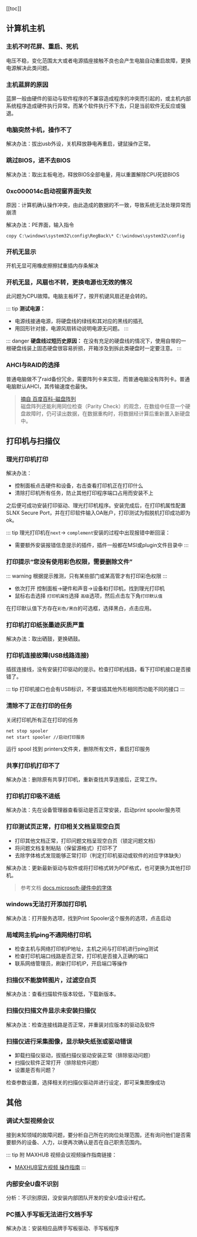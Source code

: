 [[toc]]

## 计算机主机

### 主机不时花屏、重启、死机

电压不稳，变化范围太大或者电源插座接触不良也会产生电脑自动重启故障，更换电源解决此类问题。

### 主机蓝屏的原因

蓝屏一般由硬件的驱动与软件程序的不兼容造成程序的冲突而引起的，或主机内部系统程序造成硬件执行异常。而某个软件执行不下去，只是当前软件无反应或强退。

### 电脑突然卡机，操作不了

解决办法：拔出usb外设，关机释放静电再重启，键鼠操作正常。

### 跳过BIOS，进不去BIOS

解决办法：取出主板电池，释放BIOS全部电量，用以重置解除CPU死锁BIOS

### 0xc000014c启动视窗界面失败

原因：计算机确认操作冲突，由此造成的数据的不一致，导致系统无法处理异常而崩溃

解决办法：PE界面，输入指令

```
copy C:\windows\system32\config\RegBack\* C:\windows\system32\config
```
### 开机无显示

开机无显可用橡皮擦擦拭重插内存条解决

### 开机无显，风扇也不转，更换电源也无效的情况

此问题为CPU故障。电脑主板坏了，按开机键风扇还是会转的。

::: tip
**测试电源：**
* 电源线接通电源，将硬盘线的绿线和其对应的黑线的插孔
* 用回形针对接，电源风扇转动说明电源无问题。
:::

::: danger
**硬盘线过短历史原因：**
在没有充足的硬盘线的情况下，使用自带的一根硬盘线装上固态硬盘很容易折损，开箱涉及到拆此类硬盘时一定要注意。
:::

### AHCI与RAID的选择

普通电脑做不了raid备份冗余，需要阵列卡来实现，而普通电脑没有阵列卡。普通电脑默认AHCI，其传输速度也最快。

> [摘自 百度百科-磁盘阵列](https://baike.baidu.com/item/%E7%A3%81%E7%9B%98%E9%98%B5%E5%88%97)  
磁盘阵列还能利用同位检查（Parity Check）的观念，在数组中任意一个硬盘故障时，仍可读出数据，在数据重构时，将数据经计算后重新置入新硬盘中。

## 打印机与扫描仪

### 理光打印机打印
解决办法：
* 控制面板点击硬件和设备，右击查看打印机正在打印什么
* 清除打印机所有任务，防止其他打印程序端口占用而安装不上

之后便可成功安装打印驱动、理光打印机程序。安装完成后，在打印机属性配置SLNX Secure Port，并在打印软件输入OA账户，打印测试为假脱机打印成功即为ok。

::: tip
理光打印机在`next`-> `complement`安装的过程中出现报错中断回滚：
* 需要额外安装报错信息提示的插件，插件一般都在MSI或plugin文件目录中
:::

### 打印提示“您没有使用彩色权限，需要删除文件”

::: warning
根据提示推测，只有某些部门或某高管才有打印彩色权限
:::

* 依次打开   控制面板->硬件和声音->设备和打印机，找到理光打印机
* 鼠标右击选择 `打印机属性`选择 `高级`选项，然后点击左下角`打印默认值`

在打印默认值下方存在`彩色/黑白`的可选框，选择黑白，点击应用。

### 打印机打印纸张墨迹灰质严重

解决办法：取出硒鼓，更换硒鼓。

### 打印机连接故障(USB线路连接)

插拔连接线，没有安装打印驱动的提示。检查打印机线路，看下打印机接口是否接错了。

::: tip
打印机接口也会有USB标识，不要误插其他外形相同而功能不同的接口
:::

### 清除不了正在打印的任务

关闭打印机所有正在打印的任务
```
net stop spooler
net start spooler //启动打印服务
```
运行 spool 找到 printers文件夹，删除所有文件，重启打印服务

### 共享打印机打印不了

解决办法：删除原有共享打印机，重新查找共享连接后，正常工作。

### 打印机打印吸不进纸

解决办法：先在设备管理器查看驱动是否正常安装，启动print spooler服务项

### 打印测试页正常，打印相关文档呈现空白页

* 打印其他文档正常，打印问题文档呈现空白页（锁定问题文档）
* 将问题文档复制粘贴（保留源格式）打印不了
* 去除字体格式发现能够正常打印（判定打印机驱动或软件的对应字体缺失）

解决办法：更新最新驱动与软件或将打印格式转为PDF格式，也可更换为其他打印机。

>参考文档 [docs.microsoft-硬件中的字体](https://docs.microsoft.com/zh-cn/windows-hardware/drivers/print/hardware-resident-fonts)

### windows无法打开添加打印机

解决办法：打开服务选项，找到Print Spooler这个服务的选项，点击启动

### 局域网主机ping不通网络打印机

* 检查主机与网络打印机IP地址，主机之间与打印机进行ping测试
* 检查打印机端口线路是否正常，打印机是否接入正确的端口
* 联系网络管理员，刷新打印机IP，开启端口等操作

### 扫描仪不能旋转图片，过滤空白页

解决办法：查看扫描软件版本较低，下载新版本。

### 扫描仪扫描文件显示未安装扫描仪

解决办法：检查连接线路是否正常，并重装对应版本的驱动及软件

### 扫描仪进行采集图像，显示缺失纸张或驱动错误

* 卸载扫描仪驱动，拔插扫描仪驱动安装正常（排除驱动问题）
* 扫描仪软件正常打开（排除软件问题）
* 设置是否有问题？

检查参数设置，选择相关的扫描仪驱动并进行设定，即可采集图像成功

## 其他

### 调试大型视频会议

接到未知领域的故障问题，要分析自己所在的岗位处理范围，还有询问他们是否需要额外的设备、人力，以便再次确认是否在自己职责范围内。

::: tip
附 MAXHUB 视频会议视频操作指南链接：
* [MAXHUB官方视频 操作指南](https://www.maxhub.com/guide/#)
:::


### 内部安全U盘不识别

分析：不识别原因，没安装内部团队开发的安全U盘设计程式。

### PC插入手写板无法进行文档手写

解决办法：安装相应品牌手写板驱动、手写板程序
